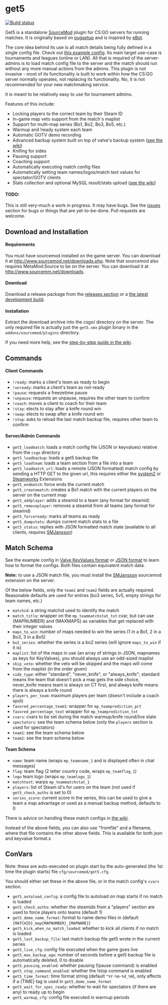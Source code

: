 get5
===========================

[![Build status](http://ci.splewis.net/job/get5/badge/icon)](http://ci.splewis.net/job/get5/)

Get5 is a standalone [SourceMod](http://www.sourcemod.net/) plugin for CS:GO servers for running matches. It is originally based on [pugsetup](https://github.com/splewis/csgo-pug-setup) and is inspired by [eBot](https://github.com/deStrO/eBot-CSGO).

The core idea behind its use is all match details being fully defined in a single config file. Check out [this example config](configs/get5/example_match.cfg). Its main target use-case is tournaments and leagues (online or LAN). All that is required of the server-admins is to load match config file to the server and the match should run without any more manual actions from the admins. This plugin is not invasive - most of its functionality is built to work within how the CS:GO server normally operates, not replacing its functionality. No, it is not recommended for your new matchmaking service.

It is meant to be relatively easy to use for tournament admins.

Features of this include:
- Locking players to the correct team by their Steam ID
- In-game map veto support from the match's maplist
- Support for multi-map series (Bo1, Bo2, Bo3, Bo5, etc.)
- Warmup and !ready system each team
- Automatic GOTV demo recording
- Advanced backup system built on top of valve's backup system ([see the wiki](https://github.com/splewis/get5/wiki/Match-backups))
- Knifing for sides
- Pausing support
- Coaching support
- Automatically executing match config files
- Automatically setting team names/logos/match text values for spectator/GOTV clients
- Stats collection and optional MySQL result/stats upload ([see the wiki](https://github.com/splewis/get5/wiki/Stats))

#### TODO:

This is still very-much a work in progress. It may have bugs. See the [issues](https://github.com/splewis/get5/issues) section for bugs or things that are yet-to-be-done. Pull requests are welcome.

## Download and Installation

#### Requirements
You must have sourcemod installed on the game server. You can download it at http://www.sourcemod.net/downloads.php. Note that sourcemod also requires MetaMod:Source to be on the server. You can download it at http://www.sourcemm.net/downloads.

#### Download
Download a release package from the [releases section](https://github.com/splewis/get5/releases) or a [the latest development build](http://ci.splewis.net/job/get5/lastSuccessfulBuild/).

#### Installation
Extract the download archive into the csgo/ directory on the server. The only required file is actually just the ``get5.smx`` plugin binary in the ``addons/sourcemod/plugins`` directory.

If you need more help, see the [step-by-step guide in the wiki](https://github.com/splewis/get5/wiki/Step-by-step-installation-guide).


## Commands
#### Client Commands
- ``!ready``: marks a client's team as ready to begin
- ``!unready``: marks a client's team as not-ready
- ``!pause``: requests a freezetime pause
- ``!unpause``: requests an unpause, requires the other team to confirm
- ``!coach``: moves a client to coach for their team
- ``!stay``: elects to stay after a knife round win
- ``!swap``: elects to swap after a knife round win
- ``!stop``: asks to reload the last match backup file, requires other team to confirm

#### Server/Admin Commands
- ``get5_loadmatch``: loads a match config file (JSON or keyvalues) relative from the ``csgo`` directory
- ``get5_loadbackup``: loads a get5 backup file
- ``get5_loadteam``: loads a team section from a file into a team
- ``get5_loadmatch_url``: loads a remote (JSON formatted) match config by sending a HTTP GET to the given url, this requires either the [system2](https://forums.alliedmods.net/showthread.php?t=146019) or [Steamworks](https://forums.alliedmods.net/showthread.php?t=229556) Extensions
- ``get5_endmatch``: force ends the current match
- ``get5_creatematch``: creates a Bo1 match with the current players on the server on the current map
- ``get5_addplayer``: adds a steamid to a team (any format for steamid)
- ``get5_removeplayer``: removes a steamid from all teams (any format for steamid)
- ``get5_forceready``: marks all teams as ready
- ``get5_dumpstats``: dumps current match stats to a file
- ``get5_status``: replies with JSON formatted match state (available to all clients, requires [SMJansson](https://forums.alliedmods.net/showthread.php?t=184604))


## Match Schema

See the example config in [Valve KeyValues format](configs/get5/example_match.cfg) or [JSON format](configs/get5/example_match.json) to learn how to format the configs. Both files contain equivalent match data.

**Note:** to use a JSON match file, you must install the [SMJansson](https://forums.alliedmods.net/showthread.php?t=184604) sourcemod extension on the server.

Of the below fields, only the ``team1`` and ``team2`` fields are actually required. Reasonable defaults are used for entires (bo3 series, 5v5, empty strings for team names, etc.)

- ``matchid``: a string matchid used to identify the match
- ``match_title``: wrapper on the ``mp_teammatchstat_txt`` cvar, but can use {MAPNUMBER} and {MAXMAPS} as variables that get replaced with their integer values
- ``maps_to_win``: number of maps needed to win the series (1 in a Bo1, 2 in a Bo3, 3 in a Bo5)
- ``bo2_series``: whether the series is a bo2 series (will ignore ``maps_to_win`` if it is)
- ``maplist``: list of the maps in use (an array of strings in JSON, mapnames as keys for KeyValues), you should always use an odd-sized maplist
- ``skip_veto``: whether the veto will be skipped and the maps will come from the maplist (in the order given)
- ``side_type``: either "standard", "never_knife", or "always_knife"; standard means the team that doesn't pick a map gets the side choice, never_knife means team is always on CT first, and always knife means there is always a knife round
- ``players_per_team``: maximum players per team (doesn't include a coach spot)
- ``favored_percentage_team1``: wrapper for ``mp_teamprediction_pct``
- ``favored_percentage_text`` wrapper for ``mp_teamprediction_txt``
- ``cvars``: cvars to be set during the match warmup/knife round/live state
- ``spectators``: see the team schema below (only the ``players`` section is used for spectators)
- ``team1``: see the team schema below
- ``team2``: see the team schema below

#### Team Schema
- ``name``: team name (wraps ``mp_teamname_1`` and is displayed often in chat messages)
- ``flag``: team flag (2 letter country code, wraps ``mp_teamflag_1``)
- ``logo`` team logo (wraps ``mp_teamlogo_1``)
- ``matchtext``: warps ``mp_teammatchstat_1``
- ``players``: list of Steam id's for users on the team (not used if ``get5_check_auths`` is set to 0)
- ``series_score``: current score in the series, this can be used to give a team a map advantage or used as a manual backup method, defaults to 0

There is advice on handling these match configs in [the wiki](https://github.com/splewis/get5/wiki/Managing-match-configs).

Instead of the above fields, you can also use "fromfile" and a filename, where that file contains the other above fields. This is available for both json and keyvalue format.s

## ConVars
Note: these are auto-executed on plugin start by the auto-generated (the 1st time the plugin starts) file ``cfg/sourcemod/get5.cfg``.

You should either set these in the above file, or in the match config's ``cvars`` section.

- ``get5_autoload_config``: a config file to autoload on map starts if no match is loaded
- ``get5_check_auths``: whether the steamids from a "players" section are used to force players onto teams (default 1)
- ``get5_demo_name_format``: format to name demo files in (default ``{MATCHID}_map{MAPNUMBER}_{MAPNAME}``)
- ``get5_kick_when_no_match_loaded``: whether to kick all clients if no match is loaded
- ``get5_last_backup_file``: last match backup file get5 wrote in the current series
- ``get5_live_cfg``: config file executed when the game goes live
- ``get5_max_backup_age``: number of seconds before a get5 backup file is automatically deleted, 0 to disable
- ``get5_pausing_enabled``: whether pausing (!pause command) is enabled
- ``get5_stop_command_enabled``: whether the !stop command is enabled
- ``get5_time_format``: time format string (default ``"%Y-%m-%d_%H``), only affects if a {TIME} tag is used in ``get5_demo_name_format``
- ``get5_wait_for_spec_ready``: whether to wait for spectators (if there are any) to ready up to begin
- ``get5_warmup_cfg``: config file executed in warmup periods
